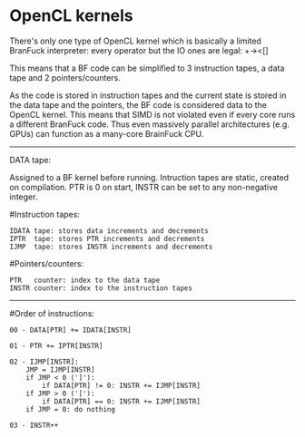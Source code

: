 OpenCL kernels
==============

There's only one type of OpenCL kernel which is basically a limited BranFuck
interpreter: every operator but the IO ones are legal: +-><[]

This means that a BF code can be simplified to 3 instruction tapes, a data tape
and 2 pointers/counters.

As the code is stored in instruction tapes and the current state is stored in
the data tape and the pointers, the BF code is considered data to the OpenCL
kernel. This means that SIMD is not violated even if every core runs a
different BranFuck code. Thus even massively parallel architectures (e.g. GPUs)
can function as a many-core BrainFuck CPU.

- - -

DATA tape:

Assigned to a BF kernel before running. Intruction tapes are static, created on
compilation. PTR is 0 on start, INSTR can be set to any non-negative integer.

#Instruction tapes:

	IDATA tape: stores data increments and decrements
	IPTR  tape: stores PTR increments and decrements
	IJMP  tape: stores INSTR increments and decrements

#Pointers/counters:

	PTR   counter: index to the data tape
	INSTR counter: index to the instruction tapes

- - -

#Order of instructions:

	00 - DATA[PTR] += IDATA[INSTR]

	01 - PTR += IPTR[INSTR]

	02 - IJMP[INSTR]:
		JMP = IJMP[INSTR]
		if JMP < 0 (']'):
			if DATA[PTR] != 0: INSTR += IJMP[INSTR]
		if JMP > 0 ('['):
			if DATA[PTR] == 0: INSTR += IJMP[INSTR]
		if JMP = 0: do nothing

	03 - INSTR++


